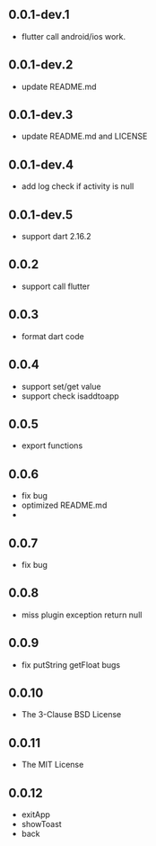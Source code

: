 ## 0.0.1-dev.1

* flutter call android/ios work.

## 0.0.1-dev.2

* update README.md

## 0.0.1-dev.3

* update README.md and LICENSE

## 0.0.1-dev.4

* add log check if activity is null

## 0.0.1-dev.5

* support dart 2.16.2

## 0.0.2

* support call flutter

## 0.0.3

* format dart code

## 0.0.4

* support set/get value
* support check isaddtoapp

## 0.0.5

* export functions

## 0.0.6

* fix bug
* optimized README.md
*

## 0.0.7

* fix bug

## 0.0.8

* miss plugin exception return null

## 0.0.9

* fix putString getFloat bugs

## 0.0.10

* The 3-Clause BSD License

## 0.0.11

* The MIT License

## 0.0.12

* exitApp
* showToast
* back